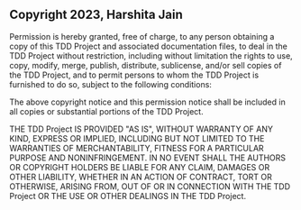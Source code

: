 ## Copyright 2023, Harshita Jain

Permission is hereby granted, free of charge, to any person obtaining a copy of this TDD Project and associated documentation files, to deal in the TDD Project without restriction, including without limitation the rights to use, copy, modify, merge, publish, distribute, sublicense, and/or sell copies of the TDD Project, and to permit persons to whom the TDD Project is furnished to do so, subject to the following conditions:

The above copyright notice and this permission notice shall be included in all copies or substantial portions of the TDD Project.

THE TDD Project IS PROVIDED "AS IS", WITHOUT WARRANTY OF ANY KIND, EXPRESS OR IMPLIED, INCLUDING BUT NOT LIMITED TO THE WARRANTIES OF MERCHANTABILITY, FITNESS FOR A PARTICULAR PURPOSE AND NONINFRINGEMENT. IN NO EVENT SHALL THE AUTHORS OR COPYRIGHT HOLDERS BE LIABLE FOR ANY CLAIM, DAMAGES OR OTHER LIABILITY, WHETHER IN AN ACTION OF CONTRACT, TORT OR OTHERWISE, ARISING FROM, OUT OF OR IN CONNECTION WITH THE TDD Project OR THE USE OR OTHER DEALINGS IN THE TDD Project.

